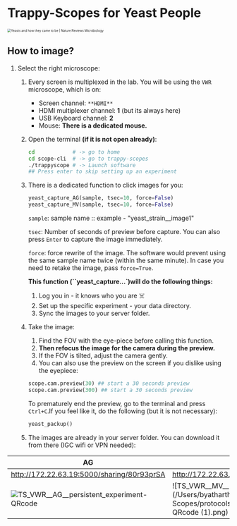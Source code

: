 # Trappy-Scopes for Yeast People

<img src="/Users/byatharth/code/Trappy-Scopes/protocols/external/41579_2019_274_Figa_HTML.png" alt="Yeasts and how they came to be | Nature Reviews Microbiology" style="zoom:50%;" />



## How to image?

1. Select the right microscope:

	1. Every screen is multiplexed in the lab. You will be using the `VWR` microscope, which is on:

		+ Screen channel: `**HDMI**`
		+ HDMI multiplexer channel: **1** (but its always here)
		+ USB Keyboard channel: **2**
		+ Mouse: **There is a dedicated mouse.**

	2. Open the terminal **(if it is not open already)**:
		```bash
		cd            # -> go to home
		cd scope-cli  # -> go to trappy-scopes
		./trappyscope # -> Launch software
		## Press enter to skip setting up an experiment
		```

	3. There is a dedicated function to click images for you:

		```python
		yeast_capture_AG(sample, tsec=10, force=False)
		yeast_capture_MV(sample, tsec=10, force=False)
		```

		`sample`: sample name :: example - "yeast_strain__image1"

		`tsec`: Number of seconds of preview before capture. You can also press `Enter` to capture the image immediately.

		`force`: force rewrite of the image. The software would prevent using the same sample name twice (within the same minute). In case you need to retake the image, pass `force=True`.

		**This function (``yeast_capture...`)will do the following things:**

		1. Log you in - it knows who you are :skull_and_crossbones:
		2. Set up the specific experiment - your data directory.
		3. Sync the images to your server folder.

	4. Take the image:

		1. Find the FOV with the eye-piece before calling this function. 
		2. **Then refocus the image for the camera during the preview.** 
		3. If the FOV is tilted, adjust the camera gently.
		4. You can also use the preview on the screen if you dislike using the eyepiece:

		```python
		scope.cam.preview(30) ## start a 30 seconds preview
		scope.cam.preview(300) ## start a 30 seconds preview
		```

		To prematurely end the preview, go to the terminal and press `Ctrl+C`.If you feel like it, do the following (but it is not necessary):

		```python
		yeast_packup()
		```

	5. The images are already in your server folder. You can download it from there (IGC wifi or VPN needed):

| AG                                                           | MV                                                           |
| ------------------------------------------------------------ | ------------------------------------------------------------ |
| http://172.22.63.19:5000/sharing/80r93prSA                   | http://172.22.63.19:5000/sharing/fBF6O5iid                   |
| ![TS_VWR__AG__persistent_experiment-QRcode](/Users/byatharth/code/Trappy-Scopes/protocols/external/TS_VWR__AG__persistent_experiment-QRcode.png) | ![TS_VWR__MV__persistent_experiment-QRcode (1)](/Users/byatharth/code/Trappy-Scopes/protocols/external/TS_VWR__MV__persistent_experiment-QRcode (1).png) |


